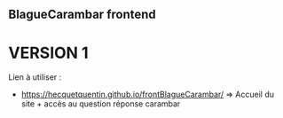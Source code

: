 ## BlagueCarambar frontend
# VERSION 1
Lien à utiliser : 
- https://hecquetquentin.github.io/frontBlagueCarambar/ => Accueil du site + accès au question réponse carambar